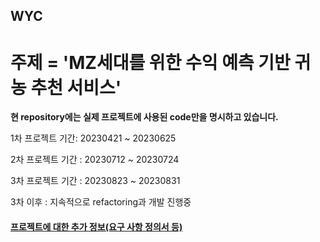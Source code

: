 ## WYC

# 주제 = 'MZ세대를 위한 수익 예측 기반 귀농 추천 서비스'

<b>현 repository에는 실제 프로젝트에 사용된 code만을 명시하고 있습니다.</b>


1차 프로젝트 기간: 20230421 ~ 20230625 

2차 프로젝트 기간 : 20230712 ~ 20230724 

3차 프로젝트 기간 : 20230823 ~ 20230831

3차 이후 : 지속적으로 refactoring과 개발 진행중

<h4><a href="https://github.com/kiyoungboy/WYC">프로젝트에 대한 추가 정보(요구 사항 정의서 등)</a></h4>
